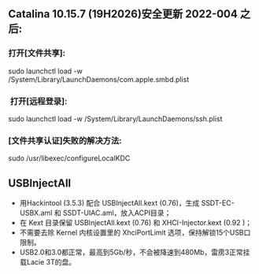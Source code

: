 ## Catalina 10.15.7 (19H2026)安全更新 2022-004 之后:
### 打开[文件共享]:
sudo launchctl load -w /System/Library/LaunchDaemons/com.apple.smbd.plist
###  打开[远程登录]:
sudo launchctl load -w /System/Library/LaunchDaemons/ssh.plist
### [文件共享认证]失败的解决方法:
sudo /usr/libexec/configureLocalKDC
## USBInjectAll
- 用Hackintool (3.5.3) 配合 USBInjectAll.kext (0.76)，生成 SSDT-EC-USBX.aml 和 SSDT-UIAC.aml，放入ACPI目录；
- 在 Kext 目录保留 USBInjectAll.kext (0.76) 和 XHCI-Injector.kext (0.92 )；
- 不需要去除 Kernel 内核设置里的 XhciPortLimit 选项，保持解锁15个USB口限制。
- USB2.0和3.0都正常，最高到5Gb/秒，不会被降速到480Mb，雷雳3正常挂载Lacie 3T的盘。
